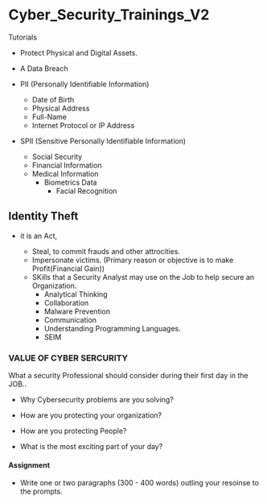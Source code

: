 # Cyber_Security_Trainings_V2
Tutorials

* Protect Physical and Digital Assets.
* A Data Breach

* PII (Personally Identifiable Information)
   + Date of Birth
   + Physical Address
   + Full-Name
   + Internet Protocol or IP Address

* SPII (Sensitive Personally Identifiable Information)
   + Social Security
   + Financial Information
   * Medical Information
     * Biometrics Data
        + Facial Recognition

## Identity Theft
* it is an Act, 
  + Steal, to commit frauds and other attrocities.
  + Impersonate victims.
  (Primary reason or objective is to make Profit(Financial Gain))

  * SKills that a Security Analyst may use on the Job to help secure an Organization.
    + Analytical Thinking
    + Collaboration
    * Malware Prevention
    * Communication
    * Understanding Programming Languages.
    * SEIM



### VALUE OF CYBER SERCURITY
What a security Professional should consider during their first day in the JOB..
* Why Cybersecurity problems are you solving?

* How are you protecting your organization?

* How are you protecting People?

* What is the most exciting part of your day?

#### Assignment
* Write one or two paragraphs (300 - 400 words) outling your resoinse to the prompts.